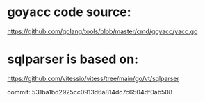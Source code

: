 # goyacc code source:

https://github.com/golang/tools/blob/master/cmd/goyacc/yacc.go

# sqlparser is based on:

https://github.com/vitessio/vitess/tree/main/go/vt/sqlparser

commit:
531ba1bd2925cc0913d6a814dc7c6504df0ab508
